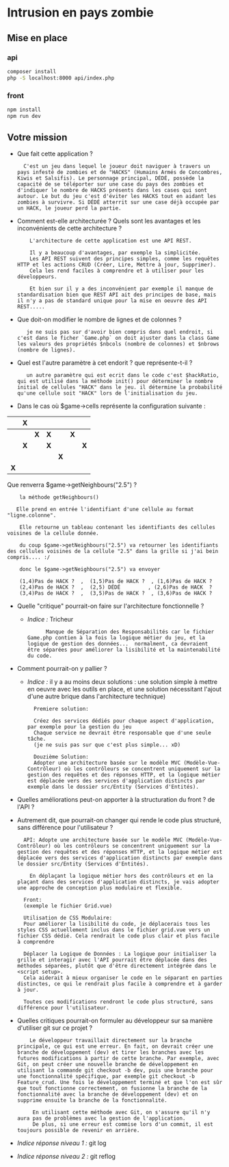 # Intrusion en pays zombie

## Mise en place

### api

```sh
composer install
php -S localhost:8000 api/index.php
```

### front
```sh
npm install
npm run dev
```

## Votre mission

* Que fait cette application ?


        C'est un jeu dans lequel le joueur doit naviguer à travers un pays infesté de zombies et de "HACKS" (Humains Armés de Concombres, Kiwis et Salsifis). Le personnage principal, DÉDÉ, possède la capacité de se téléporter sur une case du pays des zombies et d'indiquer le nombre de HACKS présents dans les cases qui sont autour. Le but du jeu c'est d'éviter les HACKS tout en aidant les zombies à survivre. Si DÉDÉ atterrit sur une case déjà occupée par un HACK, le joueur perd la partie.

* Comment est-elle architecturée ? Quels sont les avantages et les inconvénients de cette architecture ?

          L'architecture de cette application est une API REST. 
          
          Il y a beaucoup d'avantages, par exemple la simplicitée. 
          Les API REST suivent des principes simples, comme les requêtes HTTP et les actions CRUD (Créer, Lire, Mettre à jour, Supprimer). 
          Cela les rend faciles à comprendre et à utiliser pour les développeurs.
          
          Et bien sur il y a des inconvénient par exemple il manque de standardisation bien que REST API ait des principes de base, mais il n'y a pas de standard unique pour la mise en oeuvre des API REST..... 

* Que doit-on modifier le nombre de lignes et de colonnes ?

         je ne suis pas sur d'avoir bien compris dans quel endroit, si c'est dans le ficher `Game.php` on doit ajuster dans la class Game les valeurs des propriétés $nbcols (nombre de colonnes) et $nbrows (nombre de lignes). 
         
* Quel est l'autre paramètre à cet endorit ? que représente-t-il ?

         un autre paramètre qui est ecrit dans le code c'est $hackRatio, qui est utilisé dans la méthode init() pour déterminer le nombre initial de cellules "HACK" dans le jeu. il détermine la probabilité qu'une cellule soit "HACK" lors de l'initialisation du jeu.

* Dans le cas où $game->cells représente la configuration suivante :

|       | X     |       |       |       |       |       |
|-------|-------|-------|-------|-------|-------|-------|
|       |       | **X** | **X** |       | **X** |       |
|       | **X** |       | **X** |       |       | **X** |
|       |       |       |       | **X** |       |       |
| **X** |       |       |       |       |       |       |

Que renverra $game->getNeighbours("2.5") ?

        la méthode getNeighbours() 

       Elle prend en entrée l'identifiant d'une cellule au format "ligne.colonne".

        Elle retourne un tableau contenant les identifiants des cellules voisines de la cellule donnée.

        du coup $game->getNeighbours("2.5") va retourner les identifiants des cellules voisines de la cellule "2.5" dans la grille si j'ai bein compris.... :/ 
        
        donc le $game->getNeighbours("2.5") va envoyer 

        (1,4)Pas de HACK ?  ,  (1,5)Pas de HACK ?  , (1,6)Pas de HACK ?
        (2,4)Pas de HACK ?  ,  (2,5) DÉDÉ         , (2,6)Pas de HACK  ?
        (3,4)Pas de HACK ?  ,  (3,5)Pas de HACK ?  , (3,6)Pas de HACK ?
        

* Quelle "critique" pourrait-on faire sur l'architecture fonctionnelle ?
    * _Indice :_ Tricheur

                Manque de Séparation des Responsabilités car le fichier Game.php contien à la fois la logique métier du jeu, et la logique de gestion des données...  normalment, ca devraient être séparées pour améliorer la lisibilité et la maintenabilité du code.

* Comment pourrait-on y pallier ?
    * _Indice :_ il y a au moins deux solutions : une solution simple à mettre en oeuvre avec les outils en place,
      et une solution nécessitant l'ajout d'une autre brique dans l'architecture technique)

            Premiere solution: 

            Créez des services dédiés pour chaque aspect d'application, par exemple pour la gestion du jeu  
            Chaque service ne devrait être responsable que d'une seule tâche.
            (je ne suis pas sur que c'est plus simple... xD) 

            Douzième Solution:
            Adopter une architecture basée sur le modèle MVC (Modèle-Vue-Contrôleur) où les contrôleurs se concentrent uniquement sur la gestion des requêtes et des réponses HTTP, et la logique métier est déplacée vers des services d'application distincts par exemple dans le dossier src/Entity (Services d'Entités).
        
                

* Quelles améliorations peut-on apporter à la structuration du front ? de l'API ?            
* Autrement dit, que pourrait-on changer qui rende le code plus structuré, sans différence pour l'utilisateur ?

        API: Adopte une architecture basée sur le modèle MVC (Modèle-Vue-Contrôleur) où les contrôleurs se concentrent uniquement sur la gestion des requêtes et des réponses HTTP, et la logique métier est déplacée vers des services d'application distincts par exemple dans le dossier src/Entity (Services d'Entités).
         
          En déplaçant la logique métier hors des contrôleurs et en la plaçant dans des services d'application distincts, je vais adopter une approche de conception plus modulaire et flexible.

        Front:
        (exemple le fichier Grid.vue)

        Utilisation de CSS Modulaire:
        Pour améliorer la lisibilité du code, je déplacerais tous les styles CSS actuellement inclus dans le fichier grid.vue vers un fichier CSS dédié. Cela rendrait le code plus clair et plus facile à comprendre

        Déplacer la Logique de Données : La logique pour initialiser la grille et interagir avec l'API pourrait être déplacée dans des méthodes séparées, plutôt que d'être directement intégrée dans le <script setup>. 
        Cela aiderait à mieux organiser le code en le séparant en parties distinctes, ce qui le rendrait plus facile à comprendre et à garder à jour.

        Toutes ces modifications rendront le code plus structuré, sans différence pour l'utilisateur.

* Quelles critiques pourrait-on formuler au développeur sur sa manière d'utiliser git sur ce projet ?

          Le développeur travaillait directement sur la branche principale, ce qui est une erreur. En fait, on devrait créer une branche de développement (dev) et tirer les branches avec les futures modifications à partir de cette branche. Par exemple, avec Git, on peut créer une nouvelle branche de développement en utilisant la commande git checkout -b dev, puis une branche pour une fonctionnalité spécifique, par exemple git checkout -b Feature_crud. Une fois le développement terminé et que l'on est sûr que tout fonctionne correctement, on fusionne la branche de la fonctionnalité avec la branche de développement (dev) et on supprime ensuite la branche de la fonctionnalité.
          
           En utilisant cette méthode avec Git, on s'assure qu'il n'y aura pas de problèmes avec la gestion de l'application. 
           De plus, si une erreur est commise lors d'un commit, il est toujours possible de revenir en arrière.

* _Indice réponse niveau 1 :_ git log
* _Indice réponse niveau 2 :_ git reflog
